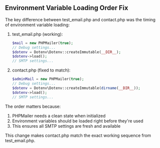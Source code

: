 ## Environment Variable Loading Order Fix

The key difference between test_email.php and contact.php was the timing of environment variable loading:

1. test_email.php (working):
   ```php
   $mail = new PHPMailer(true);
   // Debug settings...
   $dotenv = Dotenv\Dotenv::createImmutable(__DIR__);
   $dotenv->load();
   // SMTP settings...
   ```

2. contact.php (fixed to match):
   ```php
   $adminMail = new PHPMailer(true);
   // Debug settings...
   $dotenv = Dotenv\Dotenv::createImmutable(dirname(__DIR__));
   $dotenv->load();
   // SMTP settings...
   ```

The order matters because:
1. PHPMailer needs a clean state when initialized
2. Environment variables should be loaded right before they're used
3. This ensures all SMTP settings are fresh and available

This change makes contact.php match the exact working sequence from test_email.php.